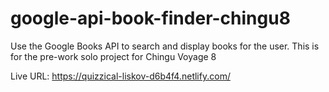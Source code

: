 # google-api-book-finder-chingu8
Use the Google Books API to search and display books for the user. This is for the pre-work solo project for Chingu Voyage 8

Live URL: https://quizzical-liskov-d6b4f4.netlify.com/